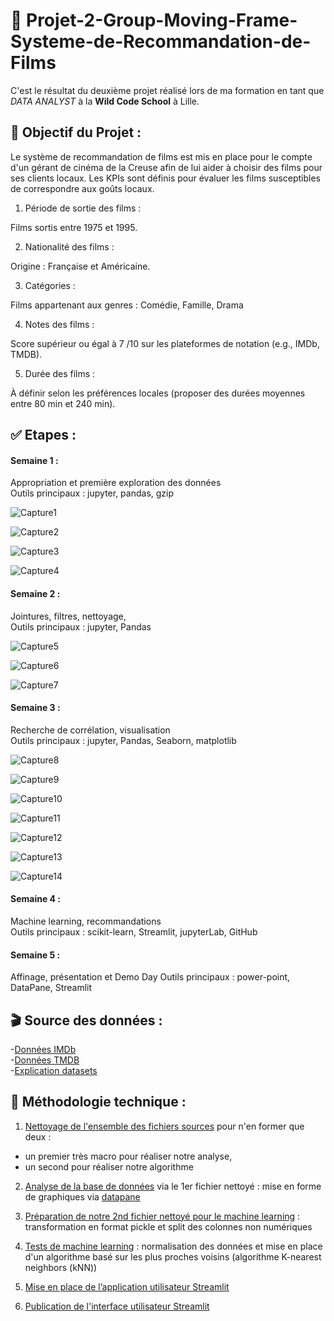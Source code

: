 # 🎥 Projet-2-Group-Moving-Frame-Systeme-de-Recommandation-de-Films

C'est le résultat du deuxième projet réalisé lors de ma formation en tant que _DATA ANALYST_ à la **Wild Code School** à Lille.

## 🎯 Objectif du Projet :

Le système de recommandation de films est mis en place pour le compte d'un gérant de cinéma de la Creuse afin de lui aider à choisir des films pour ses clients locaux.
Les KPIs sont définis pour évaluer les films susceptibles de correspondre aux goûts locaux.

1. Période de sortie des films :

Films sortis entre 1975 et 1995.

2. Nationalité des films :

Origine : Française et Américaine.

3. Catégories :

Films appartenant aux genres :
     Comédie,
     Famille,
     Drama
   
4. Notes des films :

Score supérieur ou égal à 7 /10 sur les plateformes de notation (e.g., IMDb, TMDB).

5. Durée des films :

À définir selon les préférences locales (proposer des durées moyennes entre 80 min et 240 min).

## ✅ Etapes : 

#### Semaine 1 :  
Appropriation et première exploration des données     
Outils principaux : jupyter, pandas, gzip   

![Capture1](https://github.com/user-attachments/assets/a3a81c9a-873c-497a-9610-2f5fd72a80a6)

![Capture2](https://github.com/user-attachments/assets/95597d23-bb75-4230-9a31-08faff664343)

![Capture3](https://github.com/user-attachments/assets/0885c1f6-8e1f-4b33-946d-4572f9d3db3f)

![Capture4](https://github.com/user-attachments/assets/c3f91bd0-06c3-4590-93de-23c83437e821)

#### Semaine 2 : 
Jointures, filtres, nettoyage,     
Outils principaux : jupyter, Pandas

![Capture5](https://github.com/user-attachments/assets/36e0fd44-b3bb-4b4c-b310-765e2a7c83b2)

![Capture6](https://github.com/user-attachments/assets/2e458362-855b-4472-bf58-49f938247165)

![Capture7](https://github.com/user-attachments/assets/41220518-930b-4845-a233-4eae2dccb772)

#### Semaine 3 : 
Recherche de corrélation, visualisation     
Outils principaux : jupyter, Pandas, Seaborn, matplotlib

![Capture8](https://github.com/user-attachments/assets/36532d5f-4911-40dc-9952-b392ee903287)

![Capture9](https://github.com/user-attachments/assets/ec2d184d-192e-4dc2-925f-c3b156f2e11e)

![Capture10](https://github.com/user-attachments/assets/14c38f5b-e38d-4d75-9f58-c77aa0c49f11)

![Capture11](https://github.com/user-attachments/assets/a695aed4-a6b9-45d4-935c-abec6825b53f)

![Capture12](https://github.com/user-attachments/assets/52c5e3be-8604-46f9-8f0c-5c0a952a6543)

![Capture13](https://github.com/user-attachments/assets/e386ddfa-554d-41dd-bb8f-40f2b33be90e)

![Capture14](https://github.com/user-attachments/assets/9aeba95f-8231-4c65-9b40-2ed3e28d32fa)

#### Semaine 4 :   
Machine learning, recommandations    
Outils principaux : scikit-learn, Streamlit, jupyterLab, GitHub 


#### Semaine 5 :  
Affinage, présentation et Demo Day
Outils principaux : power-point, DataPane, Streamlit 


## 🎬 Source des données :  
-[Données IMDb](https://datasets.imdbws.com/)   
-[Données TMDB](https://drive.google.com/file/d/1VB5_gl1fnyBDzcIOXZ5vUSbCY68VZN1v/view)   
-[Explication datasets](https://www.imdb.com/interfaces/)  


## 📎 Méthodologie technique :

1) [Nettoyage de l'ensemble des fichiers sources](https://github.com/CamilleMagnette/Systeme_de_recommandation_machine_learning/blob/main/JupyterlabNotebooks/Projet%202%20-%20Nettoyage%20des%20donn%C3%A9es.ipynb) pour n'en former que deux : 
-  un premier très macro pour réaliser notre analyse,
-  un second pour réaliser notre algorithme

2) [Analyse de la base de données](https://github.com/CamilleMagnette/Systeme_de_recommandation_machine_learning/blob/main/JupyterlabNotebooks/Projet%202%20-%20Graphiques%20Plotly%20avec%20donn%C3%A9es%20nettoy%C3%A9es.ipynb) via le 1er fichier nettoyé : mise en forme de graphiques via [datapane](https://cloud.datapane.com/reports/VkGQlN3/exploration-des-donn%C3%A9es/)

3) [Préparation de notre 2nd fichier nettoyé pour le machine learning](https://github.com/CamilleMagnette/Systeme_de_recommandation_machine_learning/blob/main/JupyterlabNotebooks/Projet%202-%20Pr%C3%A9paration%20du%20fichier%20pour%20le%20machine%20learning.ipynb) : transformation en format pickle et split des colonnes non numériques 

4) [Tests de machine learning](http://localhost:8891/lab/tree/Documents/FORMATION%20DATA%20ANALYST/COURS%20DATA%20ANALYST/PROJET%202/JUPITERLAB%20NOTEBOOKS/Projet%202%20-%20Machine%20learning%20TEST%20ACTEURS.ipynb) : normalisation des données et mise en place d'un algorithme basé sur les plus proches voisins (algorithme K-nearest neighbors (kNN))

5) [Mise en place de l’application utilisateur Streamlit](https://github.com/CamilleMagnette/Systeme_de_recommandation_machine_learning/blob/main/app_acteurs.py)

6) [Publication de l'interface utilisateur Streamlit](https://camillemagnette-systeme-de-recommandation-ma-app-acteurs-k992u6.streamlit.app/)
